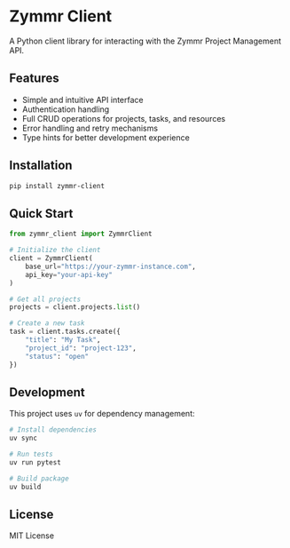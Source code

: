 # Zymmr Client

A Python client library for interacting with the Zymmr Project Management API.

## Features

- Simple and intuitive API interface
- Authentication handling
- Full CRUD operations for projects, tasks, and resources
- Error handling and retry mechanisms
- Type hints for better development experience

## Installation

```bash
pip install zymmr-client
```

## Quick Start

```python
from zymmr_client import ZymmrClient

# Initialize the client
client = ZymmrClient(
    base_url="https://your-zymmr-instance.com",
    api_key="your-api-key"
)

# Get all projects
projects = client.projects.list()

# Create a new task
task = client.tasks.create({
    "title": "My Task",
    "project_id": "project-123",
    "status": "open"
})
```

## Development

This project uses `uv` for dependency management:

```bash
# Install dependencies
uv sync

# Run tests
uv run pytest

# Build package
uv build
```

## License

MIT License
